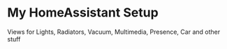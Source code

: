 # My HomeAssistant Setup

Views for Lights, Radiators, Vacuum, Multimedia, Presence, Car and other stuff

